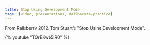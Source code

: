 ```yaml
---
title: Stop Using Development Mode
tags: [video, presentations, deliberate-practice]
---
```


From Railsberry 2012, Tom Stuart's "Stop Using Development Mode".

{% youtube "TQrEKwb5lR0" %}
